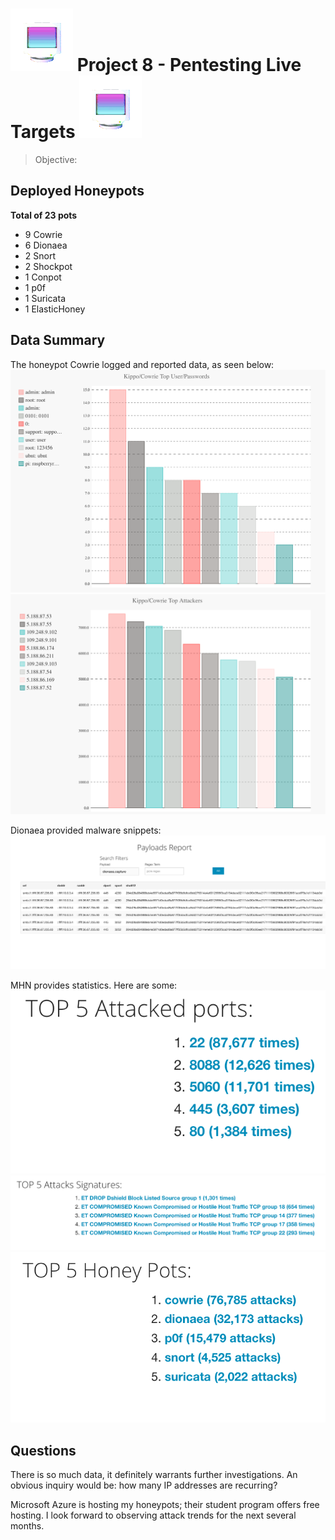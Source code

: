 # ![](computersmall.gif) Project 8 - Pentesting Live Targets ![](computersmall.gif)

> Objective: 

## Deployed Honeypots
**Total of 23 pots**
- 9 Cowrie
- 6 Dionaea
- 2 Snort
- 2 Shockpot
- 1 Conpot
- 1 p0f
- 1 Suricata
- 1 ElasticHoney

## Data Summary
The honeypot Cowrie logged and reported data, as seen below: 
![](CowrieUserPass.png)
![](CowrieAttackers.png)

Dionaea provided malware snippets:
![](snippets.png)

MHN provides statistics. 
Here are some:
![](attackedports.png)
![](attacksig.png)
![](toppots.png)

## Questions

There is so much data, it definitely warrants further investigations. An obvious inquiry would be: how many IP addresses are recurring?

Microsoft Azure is hosting my honeypots; their student program offers free hosting. I look forward to observing attack trends for the next several months.

